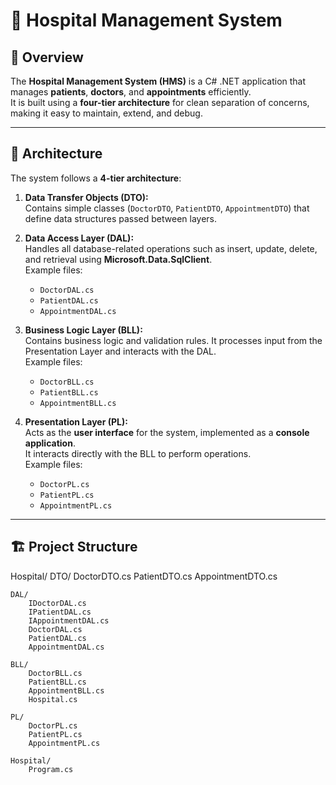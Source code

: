 # 🏥 Hospital Management System

## 📖 Overview
The **Hospital Management System (HMS)** is a C# .NET application that manages **patients**, **doctors**, and **appointments** efficiently.  
It is built using a **four-tier architecture** for clean separation of concerns, making it easy to maintain, extend, and debug.

---

## 🧩 Architecture
The system follows a **4-tier architecture**:

1. **Data Transfer Objects (DTO):**  
   Contains simple classes (`DoctorDTO`, `PatientDTO`, `AppointmentDTO`) that define data structures passed between layers.

2. **Data Access Layer (DAL):**  
   Handles all database-related operations such as insert, update, delete, and retrieval using **Microsoft.Data.SqlClient**.  
   Example files:  
   - `DoctorDAL.cs`  
   - `PatientDAL.cs`  
   - `AppointmentDAL.cs`

3. **Business Logic Layer (BLL):**  
   Contains business logic and validation rules. It processes input from the Presentation Layer and interacts with the DAL.  
   Example files:  
   - `DoctorBLL.cs`  
   - `PatientBLL.cs`  
   - `AppointmentBLL.cs`

4. **Presentation Layer (PL):**  
   Acts as the **user interface** for the system, implemented as a **console application**.  
   It interacts directly with the BLL to perform operations.  
   Example files:  
   - `DoctorPL.cs`  
   - `PatientPL.cs`  
   - `AppointmentPL.cs`

---
## 🏗️ Project Structure

Hospital/
    DTO/
        DoctorDTO.cs
        PatientDTO.cs
        AppointmentDTO.cs

    DAL/
        IDoctorDAL.cs
        IPatientDAL.cs
        IAppointmentDAL.cs
        DoctorDAL.cs
        PatientDAL.cs
        AppointmentDAL.cs

    BLL/
        DoctorBLL.cs
        PatientBLL.cs
        AppointmentBLL.cs
        Hospital.cs

    PL/
        DoctorPL.cs
        PatientPL.cs
        AppointmentPL.cs

    Hospital/
        Program.cs
